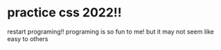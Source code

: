 # practice css 2022!!

restart programing!!
programing is so fun to me! but it may not seem like easy to others
